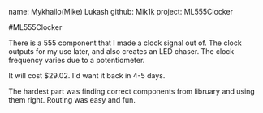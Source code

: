 name: Mykhailo(Mike) Lukash
github: Mik1k
project: ML555Clocker

#ML555Clocker

There is a 555 component that I made a clock signal out of. The clock outputs for my use later, and also creates an LED chaser. The clock frequency varies due to a potentiometer.

It will cost $29.02. I'd want it back in 4-5 days.

The hardest part was finding correct components from libruary and using them right. Routing was easy and fun.
